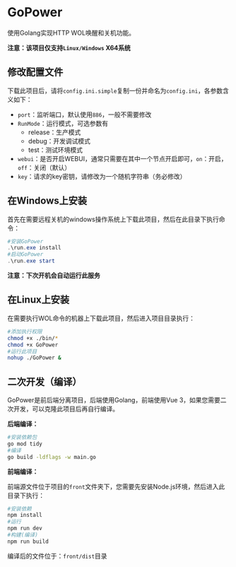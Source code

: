 # GoPower
使用Golang实现HTTP WOL唤醒和关机功能。

**注意：该项目仅支持`Linux/Windows` X64系统**

## 修改配置文件

下载此项目后，请将`config.ini.simple`复制一份并命名为`config.ini`，各参数含义如下：

* `port`：监听端口，默认使用`886`，一般不需要修改
* `RunMode`：运行模式，可选参数有
  * release：生产模式
  * debug：开发调试模式
  * test：测试环境模式
* `webui`：是否开启WEBUI，通常只需要在其中一个节点开启即可，`on`：开启，`off`：关闭（默认）
* `key`：请求的key密钥，请修改为一个随机字符串（务必修改）

## 在Windows上安装

首先在需要远程关机的windows操作系统上下载此项目，然后在此目录下执行命令：

```powershell
#安装GoPower
.\run.exe install
#启动GoPower
.\run.exe start
```

**注意：下次开机会自动运行此服务**

## 在Linux上安装

在需要执行WOL命令的机器上下载此项目，然后进入项目目录执行：

```bash
#添加执行权限
chmod +x ./bin/*
chmod +x GoPower
#运行此项目
nohup ./GoPower &
```

## 二次开发（编译）

GoPower是前后端分离项目，后端使用Golang，前端使用Vue 3，如果您需要二次开发，可以克隆此项目后再自行编译。

**后端编译：**

```bash
#安装依赖包
go mod tidy
#编译
go build -ldflags -w main.go
```

**前端编译：**

前端源文件位于项目的`front`文件夹下，您需要先安装Node.js环境，然后进入此目录下执行：

```bash
#安装依赖
npm install
#运行
npm run dev
#构建(编译)
npm run build
```

编译后的文件位于：`front/dist`目录
